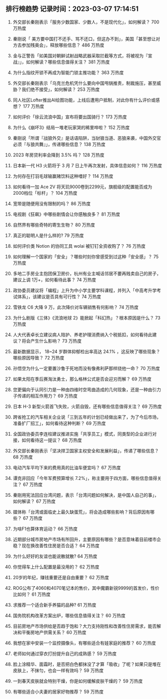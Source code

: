 
## 排行榜趋势 记录时间：2023-03-07 17:14:51
  
  1. 外交部长秦刚表示「服务少数国家、少数人，不是现代化」，如何解读？ 700 万热度
    
  2. 秦刚说「 美方要中国打不还手、骂不还口，但这办不到」，美国「甚至想让对方去参加残奥会」，释放哪些信息？ 486 万热度
    
  3. 金与正警告「如美国对朝鲜试射战略武器采取拦截等方式，将被视为『宣战』」，如何解读？哪些信息值得关注？ 381 万热度
    
  4. 为什么指纹开锁不再成为智能门锁主推功能？ 363 万热度
    
  5. 外交部长秦刚表示「乌克兰危机凭什么要向中国甩锅推责，制裁施压，甚至威胁？我们绝不接受」，如何解读？ 253 万热度
    
  6. 同人社区Lofter推出AI绘图功能，上线后遭用户抵制，对此你有什么评价或感想？ 177 万热度
    
  7. 如何评价「徐云流浪中国」宣布将要出国骑行？ 173 万热度
    
  8. 为什么《崩坏3》结局一堆老玩家哭的稀里哗啦？ 152 万热度
    
  9. 秦刚说「所谓『战狼外交』是话语陷阱，当豺狼当道、恶狼来袭，中国外交官必须『与狼共舞』」，传递哪些信息？ 138 万热度
    
  10. 2023 年房贷利率会降到 3.5% 吗？ 128 万热度
    
  11. 日本新一代 H3 火箭将于 3 月 7 日上午再次发射，具体信息如何？ 116 万热度
    
  12. 为何存在打羽毛球输赢赌饮料这种嗜好？ 114 万热度
    
  13. 如何看待一加 Ace 2V 将天玑9000卷到2299元，旗舰级的配置能否成为2000档位「标杆」？ 104 万热度
    
  14. 宽带是随便用没有限制的吗？ 86 万热度
    
  15. 电视剧《狂飙》中哪些剧情会让你感触良多？ 81 万热度
    
  16. 自然界有哪些奇特的寄生生物？ 80 万热度
    
  17. 真正的聪明人是什么样的? 79 万热度
    
  18. 如何评价类 Notion 的协同工具 wolai 被钉钉全资收购了？ 76 万热度
    
  19. 如何理解一个国家的「安全」？哪些时刻你曾感受到过这种「安全感」？ 75 万热度
    
  20. 多地二手房业主抱团保卫房价，杭州有业主喊话邻居不要再贱卖自己的房子，建议上调 1万+，如何看待此事？ 74 万热度
    
  21. 政协委员建议将「编程」上升为中小学主要学科课程，并列入「中高考升学考试体系」，该建议是否具有可行性？ 74 万热度
    
  22. 雪铁龙 C6 大降 9 万，此次降价对车辆销售有何影响？ 74 万热度
    
  23. 为什么剧版《三体》《流浪地球 2》能掀起「科幻热」？根本原因是什么？ 73 万热度
    
  24. 人大代表卓长立建议病人陪护、养老护理消费纳入个税抵扣，如何看待此建议？将会产生什么影响？ 73 万热度
    
  25. 最新数据显示， 18~24 岁群体抑郁检出率高达 24.1% ，这反映了哪些现象？哪些原因导致？ 72 万热度
    
  26. 孙悟空为什么一定要置沙鲁于死地而没有像弗利萨那样绕他一命？ 70 万热度
    
  27. 如果太阳在季后赛淘汰勇士，那么格林公式是否会迎刃而解？ 69 万热度
    
  28. 您更偏向于认同引力是一种由四维时空弯曲造成的几何现象，还是一种由引力子传递的相互作用力？ 69 万热度
    
  29. 日本 H-3 新型火箭首飞失败，火箭自毁，还有哪些信息值得关注？ 69 万热度
    
  30. 跨省抢工的汽车相关企业说「三到五年的计划已经做出来了，为了今后市场，准备扩厂招工」，如何看待这种判断？ 69 万热度
    
  31. 全国政协委员李连柱建议推进实施「共享员工」模式，同类型的企业进行对接，如何看待这一提议？ 68 万热度
    
  32. 外交部长秦刚表示「坚决捍卫国家主权安全和发展利益」，传递了哪些信息？ 68 万热度
    
  33. 电动汽车平均下来的费用真的比油车便宜吗？ 67 万热度
    
  34. 谭克非回应「今年军费预算增长 7.2%」，称主要用于四方面，哪些信息值得关注？ 67 万热度
    
  35. 秦刚用宪法回应台湾问题，表示「台湾问题如何解决，是中国人自己的事」，如何解读？ 67 万热度
    
  36. 媒体称「台湾或面临史上最久缺蛋荒」，将会造成哪些影响？背后原因有哪些？ 67 万热度
    
  37. 为啥F1也算体育运动？ 66 万热度
    
  38. 近期部分城市房地产市场有所回升，主要原因有哪些？是否意味着目前楼市企稳？现在换改善性住房是否合适？ 64 万热度
    
  39. 为什么好好的友谊也能说散就散? 64 万热度
    
  40. 你觉得车上什么配置是最没用的？ 62 万热度
    
  41. 20岁的年纪，赚钱重要还是自由重要？ 62 万热度
    
  42. ROG公布了4060和4070笔记本的售价，其中魔霸新锐9999的首发价，性价比如何？ 61 万热度
    
  43. 求推荐一个适合新手养猫的品种? 61 万热度
    
  44. 国务院机构改革方案出炉，哪些信息值得关注？ 60 万热度
    
  45. 目前房地产市场供给是否趋于饱和？大力支持刚性和改善性住房需求，能否解决和平衡房地产供需关系？ 60 万热度
    
  46. 我想在家中安装一个监控摄像头，有哪些适合有娃家庭的推荐？ 60 万热度
    
  47. 老师如何通过穿衣打扮提升自己的成熟感？ 59 万热度
    
  48. 脸上涂精华、面霜时，是否把白色都抹没了才算「吸收」了呢？如果只是堆在皮肤上，不抹匀，也会一样有效吗？ 59 万热度
    
  49. 一到春天皮肤就会特别干燥，你是如何缓解皮肤干燥的？ 59 万热度
    
  50. 有哪些适合小夫妻的居家好物推荐？ 59 万热度
    